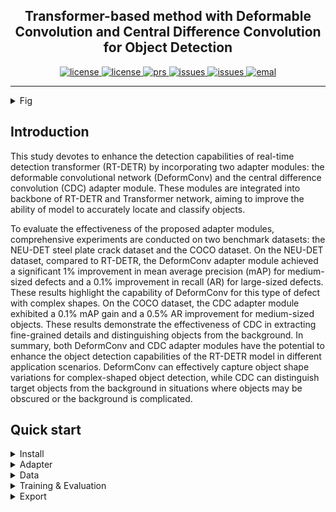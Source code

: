 <h2 align="center">Transformer-based method with Deformable Convolution and Central Difference Convolution for Object Detection</h2>
<p align="center">
    <a href="https://github.com/leoliu5550/RT-DETRv2/blob/main/LICENSE">
        <img alt="license" src="https://img.shields.io/badge/LICENSE-Apache%202.0-blue">
    </a>
    <a href="httaaps://github.com/leoliu5550/RT-DETRv2/blob/main/LICENSE">
        <img alt="license" src="https://img.shields.io/github/license/leoliu5550/RT-DETRv2">
    </a>
    <a href="https://github.com/leoliu5550/RT-DETRv2/pulls">
        <img alt="prs" src="https://img.shields.io/github/issues-pr/leoliu5550/RT-DETRv2">
    </a>
    <a href="https://github.com/leoliu5550/RT-DETRv2/issues">
        <img alt="issues" src="https://img.shields.io/github/issues/leoliu5550/RT-DETRv2?color=pink">
    </a>
    <a href="https://github.com/leoliu5550/RT-DETRv2">
        <img alt="issues" src="https://img.shields.io/github/stars/leoliu5550/RT-DETRv2">
    </a>
    <!-- <a href="https://arxiv.org/abs/2304.08069">
        <img alt="arXiv" src="https://img.shields.io/badge/arXiv-2304.08069-red">
    </a> -->
    <a href="mailto: leoliu5550@gmail.com">
        <img alt="emal" src="https://img.shields.io/badge/contact_me-email-yellow">
    </a>
</p>

---
<details>
<summary>Fig</summary>

![ppdetr_overview](READIMG/OursRTDETR.png)
</details>


## Introduction

This study devotes to enhance the detection capabilities of real-time detection transformer (RT-DETR) by incorporating two adapter modules: the deformable convolutional network (DeformConv) and the central difference convolution (CDC) adapter module. These modules are integrated into backbone of RT-DETR and Transformer network, aiming to improve the ability of model to accurately locate and classify objects.

To evaluate the effectiveness of the proposed adapter modules, comprehensive experiments are conducted on two benchmark datasets: the NEU-DET steel plate crack dataset and the COCO dataset. On the NEU-DET dataset, compared to RT-DETR, the DeformConv adapter module achieved a significant 1\% improvement in mean average precision (mAP) for medium-sized defects and a 0.1\% improvement in recall (AR) for large-sized defects. These results highlight the capability of DeformConv for this type of defect with complex shapes. On the COCO dataset, the CDC adapter module exhibited a 0.1\% mAP gain and a 0.5\% AR improvement for medium-sized objects. These results demonstrate the effectiveness of CDC in extracting fine-grained details and distinguishing objects from the background. In summary, both DeformConv and CDC adapter modules have the potential to enhance the object detection capabilities of the RT-DETR model in different application scenarios. DeformConv can effectively capture object shape variations for complex-shaped object detection, while CDC can distinguish target objects from the background in situations where objects may be obscured or the background is complicated.

## Quick start

<details>
<summary>Install</summary>

```bash
pip install -r requirements.txt
```

</details>
<details>
<summary>Adapter</summary>

- For using central difference convolution at s5, replace `Adapter` with `CDCadapter`
- For using deformable convolution at s5, replace `Adapter` with `CDCadapter`
- For using RT-DETR, remain `Adapter`
- Modify config [`Adapter`, `CDCadapter`, `Deformadapter`](configs/rtdetr/include/rtdetr_r50vd.yml)
</details>


<details>
<summary>Data</summary>

- Download and extract COCO 2017 train and val images.
```
path/to/coco/
  annotations/  # annotation json files
  train2017/    # train images
  val2017/      # val images
```
- Modify config [`img_folder`, `ann_file`](configs/dataset/coco_detection.yml)
</details>



<details>
<summary>Training & Evaluation</summary>

- Training on a Single GPU:

```shell
# training on single-gpu
export CUDA_VISIBLE_DEVICES=0
python tools/train.py -c configs/rtdetr/rtdetr_r50vd_6x_coco.yml
```

- Training on Multiple GPUs:

```shell
# train on multi-gpu
export CUDA_VISIBLE_DEVICES=0,1,2,3
torchrun --nproc_per_node=4 tools/train.py -c configs/rtdetr/rtdetr_r50vd_6x_coco.yml
```

- Evaluation on Multiple GPUs:

```shell
# val on multi-gpu
export CUDA_VISIBLE_DEVICES=0,1,2,3
torchrun --nproc_per_node=4 tools/train.py -c configs/rtdetr/rtdetr_r50vd_6x_coco.yml -r path/to/checkpoint --test-only
```

</details>



<details>
<summary>Export</summary>

```shell
python tools/export_onnx.py -c configs/rtdetr/rtdetr_r18vd_6x_coco.yml -r path/to/checkpoint --check
```
</details>



